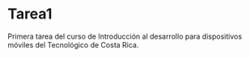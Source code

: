 # Tarea1
Primera tarea del curso de Introducción al desarrollo para dispositivos móviles del Tecnológico de Costa Rica.
